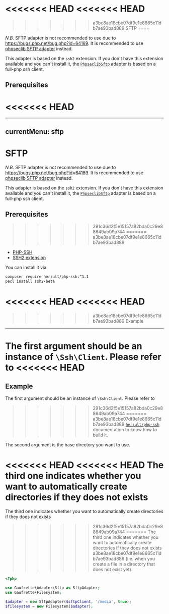 <<<<<<< HEAD
<<<<<<< HEAD
=======
>>>>>>> a3be8ae18cbe07df9e1e8665c11db7ae93bad889
SFTP
====

*N.B.* SFTP adapter is not recommended to use due to https://bugs.php.net/bug.php?id=64169. It is recommended to use
[phpseclib SFTP adapter](phpseclib_sftp.md) instead.

This adapter is based on the `ssh2` extension. If you don't have this extension available and you can't install it,
the [`PhpseclibSftp`](phpseclibSftp.md) adapter is based on a full-php ssh client.

Prerequisites
-------------
<<<<<<< HEAD
=======
---
currentMenu: sftp
---

# SFTP

*N.B.* SFTP adapter is not recommended to use due to https://bugs.php.net/bug.php?id=64169. It is recommended to use
[phpseclib SFTP adapter](phpseclib-sftp.html) instead.

This adapter is based on the `ssh2` extension. If you don't have this extension available and you can't install it,
the [`PhpseclibSftp`](phpseclib-sftp.html) adapter is based on a full-php ssh client.

## Prerequisites
>>>>>>> 291c36d2f5e15157a82bda0c29e88649ab09a744
=======
>>>>>>> a3be8ae18cbe07df9e1e8665c11db7ae93bad889

* [PHP-SSH](https://github.com/Herzult/php-ssh)
* [SSH2 extension](http://www.php.net/manual/en/book.ssh2.php)

You can install it via:

```bash
composer require herzult/php-ssh:^1.1
pecl install ssh2-beta
```

<<<<<<< HEAD
<<<<<<< HEAD
=======
>>>>>>> a3be8ae18cbe07df9e1e8665c11db7ae93bad889
Example
-------

The first argument should be an instance of `\Ssh\Client`. Please refer to 
<<<<<<< HEAD
=======
## Example

The first argument should be an instance of `\Ssh\Client`. Please refer to
>>>>>>> 291c36d2f5e15157a82bda0c29e88649ab09a744
=======
>>>>>>> a3be8ae18cbe07df9e1e8665c11db7ae93bad889
[`herzult/php-ssh`](https://github.com/Herzult/php-ssh) documentation to know how to build it.

The second argument is the base directory you want to use.

<<<<<<< HEAD
<<<<<<< HEAD
The third one indicates whether you want to automatically create directories if they does not exists 
=======
The third one indicates whether you want to automatically create directories if they does not exists
>>>>>>> 291c36d2f5e15157a82bda0c29e88649ab09a744
=======
The third one indicates whether you want to automatically create directories if they does not exists 
>>>>>>> a3be8ae18cbe07df9e1e8665c11db7ae93bad889
(i.e. when you create a file in a directory that does not exist yet).

```php
<?php

use Gaufrette\Adapter\Sftp as SftpAdapter;
use Gaufrette\Filesystem;

$adapter = new SftpAdapter($sftpClient, '/media', true);
$filesystem = new Filesystem($adapter);
```
